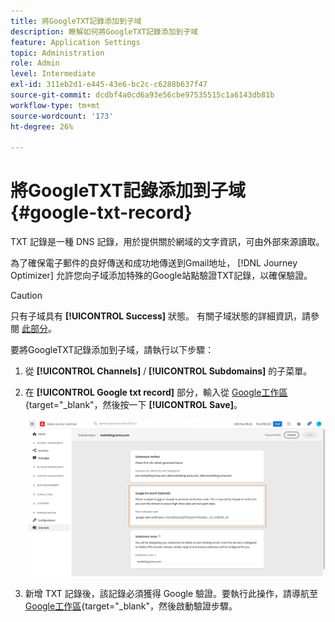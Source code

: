 ```yaml
---
title: 將GoogleTXT記錄添加到子域
description: 瞭解如何將GoogleTXT記錄添加到子域
feature: Application Settings
topic: Administration
role: Admin
level: Intermediate
exl-id: 311eb2d1-e445-43e6-bc2c-c6288b637f47
source-git-commit: dcdbf4a0cd6a93e56cbe97535515c1a6143db81b
workflow-type: tm+mt
source-wordcount: '173'
ht-degree: 26%

---
```


# 將GoogleTXT記錄添加到子域 {#google-txt-record}

TXT 記錄是一種 DNS 記錄，用於提供關於網域的文字資訊，可由外部來源讀取。

為了確保電子郵件的良好傳送和成功地傳送到Gmail地址， [!DNL Journey Optimizer] 允許您向子域添加特殊的Google站點驗證TXT記錄，以確保驗證。

>[!CAUTION]
>
> 只有子域具有 **[!UICONTROL Success]** 狀態。 有關子域狀態的詳細資訊，請參閱 [此部分](access-subdomains.md)。

要將GoogleTXT記錄添加到子域，請執行以下步驟：

1. 從 **[!UICONTROL Channels]** / **[!UICONTROL Subdomains]** 的子菜單。

1. 在 **[!UICONTROL Google txt record]** 部分，輸入從 [Google工作區](https://support.google.com/a/answer/183895){target=&quot;_blank&quot;<!--G Suite Admin tools-->，然後按一下 **[!UICONTROL Save]**。

   ![](../assets/subdomain-google-txt.png)

1. 新增 TXT 記錄後，該記錄必須獲得 Google 驗證。要執行此操作，請導航至 [Google工作區](https://support.google.com/a/answer/183895){target=&quot;_blank&quot;<!--G Suite Admin tools-->，然後啟動驗證步驟。
